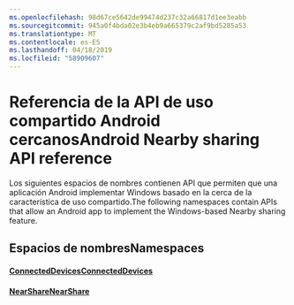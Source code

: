 ```yaml
---
ms.openlocfilehash: 98d67ce5642de99474d237c32a66817d1ee3eabb
ms.sourcegitcommit: 945a0f4bda02e3b4eb9a665379c2af9bd5285a53
ms.translationtype: MT
ms.contentlocale: es-ES
ms.lasthandoff: 04/18/2019
ms.locfileid: "58909607"
---
```

# <a name="android-nearby-sharing-api-reference"></a><span data-ttu-id="cd28a-101">Referencia de la API de uso compartido Android cercanos</span><span class="sxs-lookup"><span data-stu-id="cd28a-101">Android Nearby sharing API reference</span></span>

<span data-ttu-id="cd28a-102">Los siguientes espacios de nombres contienen API que permiten que una aplicación Android implementar Windows basado en la cerca de la característica de uso compartido.</span><span class="sxs-lookup"><span data-stu-id="cd28a-102">The following namespaces contain APIs that allow an Android app to implement the Windows-based Nearby sharing feature.</span></span>

## <a name="namespaces"></a><span data-ttu-id="cd28a-103">Espacios de nombres</span><span class="sxs-lookup"><span data-stu-id="cd28a-103">Namespaces</span></span>

#### <a name="connecteddeviceshttpsdocsmicrosoftcomjavaapicommicrosoftconnecteddevices"></a>[<span data-ttu-id="cd28a-104">ConnectedDevices</span><span class="sxs-lookup"><span data-stu-id="cd28a-104">ConnectedDevices</span></span>](https://docs.microsoft.com/java/api/com.microsoft.connecteddevices)
#### <a name="nearsharehttpsdocsmicrosoftcomjavaapicommicrosoftconnecteddevicesremotesystemscommandingnearshare"></a>[<span data-ttu-id="cd28a-105">NearShare</span><span class="sxs-lookup"><span data-stu-id="cd28a-105">NearShare</span></span>](https://docs.microsoft.com/java/api/com.microsoft.connecteddevices.remotesystems.commanding.nearshare)